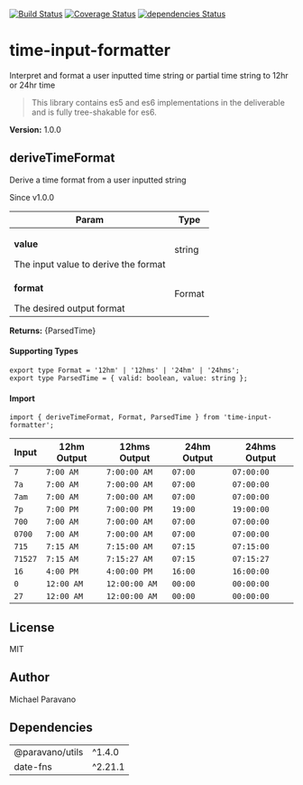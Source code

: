 [![Build Status](https://travis-ci.com/TheSpicyMeatball/time-input-formatter.svg?branch=main)](https://travis-ci.com/TheSpicyMeatball/time-input-formatter)
[![Coverage Status](https://coveralls.io/repos/github/TheSpicyMeatball/time-input-formatter/badge.svg?branch=main)](https://coveralls.io/github/TheSpicyMeatball/time-input-formatter?branch=main)
[![dependencies Status](https://status.david-dm.org/gh/TheSpicyMeatball/time-input-formatter.svg)](https://david-dm.org/TheSpicyMeatball/time-input-formatter)

# time-input-formatter

<p>Interpret and format a user inputted time string or partial time string to 12hr or 24hr time</p>

> This library contains es5 and es6 implementations in the deliverable and is fully tree-shakable for es6.

<p><b>Version:</b> 1.0.0</p>


  <h2>deriveTimeFormat</h2>
<p>Derive a time format from a user inputted string</p>
<p>Since v1.0.0</p>
<table>
      <thead>
      <tr>
        <th>Param</th>
        <th>Type</th></tr>
      </thead>
      <tbody><tr><td><p><b>value</b></p>The input value to derive the format</td><td>string</td></tr><tr><td><p><b>format</b></p>The desired output format</td><td>Format</td></tr></tbody>
    </table><p><b>Returns:</b> {ParsedTime}</p><h4>Supporting Types</h4>

```
export type Format = '12hm' | '12hms' | '24hm' | '24hms';
export type ParsedTime = { valid: boolean, value: string };
```
<h4>Import</h4>

```
import { deriveTimeFormat, Format, ParsedTime } from 'time-input-formatter';
```

  



<table>
  <thead>
    <tr>
      <th>Input</th>
      <th>12hm Output</th>
      <th>12hms Output</th>
      <th>24hm Output</th>
      <th>24hms Output</th>
    </tr>
  </thead>
  <tbody>
    <tr>
      <td><code>7</code></td>
      <td><code>7:00 AM</code></td>
      <td><code>7:00:00 AM</code></td>
      <td><code>07:00</code></td>
      <td><code>07:00:00</code></td>
    </tr>
    <tr>
      <td><code>7a</code></td>
      <td><code>7:00 AM</code></td>
      <td><code>7:00:00 AM</code></td>
      <td><code>07:00</code></td>
      <td><code>07:00:00</code></td>
    </tr>
    <tr>
      <td><code>7am</code></td>
      <td><code>7:00 AM</code></td>
      <td><code>7:00:00 AM</code></td>
      <td><code>07:00</code></td>
      <td><code>07:00:00</code></td>
    </tr>
    <tr>
      <td><code>7p</code></td>
      <td><code>7:00 PM</code></td>
      <td><code>7:00:00 PM</code></td>
      <td><code>19:00</code></td>
      <td><code>19:00:00</code></td>
    </tr>
    <tr>
      <td><code>700</code></td>
      <td><code>7:00 AM</code></td>
      <td><code>7:00:00 AM</code></td>
      <td><code>07:00</code></td>
      <td><code>07:00:00</code></td>
    </tr>
    <tr>
      <td><code>0700</code></td>
      <td><code>7:00 AM</code></td>
      <td><code>7:00:00 AM</code></td>
      <td><code>07:00</code></td>
      <td><code>07:00:00</code></td>
    </tr>
    <tr>
      <td><code>715</code></td>
      <td><code>7:15 AM</code></td>
      <td><code>7:15:00 AM</code></td>
      <td><code>07:15</code></td>
      <td><code>07:15:00</code></td>
    </tr>
    <tr>
      <td><code>71527</code></td>
      <td><code>7:15 AM</code></td>
      <td><code>7:15:27 AM</code></td>
      <td><code>07:15</code></td>
      <td><code>07:15:27</code></td>
    </tr>
    <tr>
      <td><code>16</code></td>
      <td><code>4:00 PM</code></td>
      <td><code>4:00:00 PM</code></td>
      <td><code>16:00</code></td>
      <td><code>16:00:00</code></td>
    </tr>
    <tr>
      <td><code>0</code></td>
      <td><code>12:00 AM</code></td>
      <td><code>12:00:00 AM</code></td>
      <td><code>00:00</code></td>
      <td><code>00:00:00</code></td>
    </tr>
    <tr>
      <td><code>27</code></td>
      <td><code>12:00 AM</code></td>
      <td><code>12:00:00 AM</code></td>
      <td><code>00:00</code></td>
      <td><code>00:00:00</code></td>
    </tr>
  </tbody>
</table>

<a href="#license"></a>
<h2>License</h2>

MIT


<a href="#author"></a>
<h2>Author</h2>
Michael Paravano




<a href="#dependencies"></a>
<h2>Dependencies</h2>



<table>

  <tr>
    <td>
      @paravano/utils
    </td>
    <td>
      ^1.4.0
    </td>
  </tr>

  <tr>
    <td>
      date-fns
    </td>
    <td>
      ^2.21.1
    </td>
  </tr>

</table>
